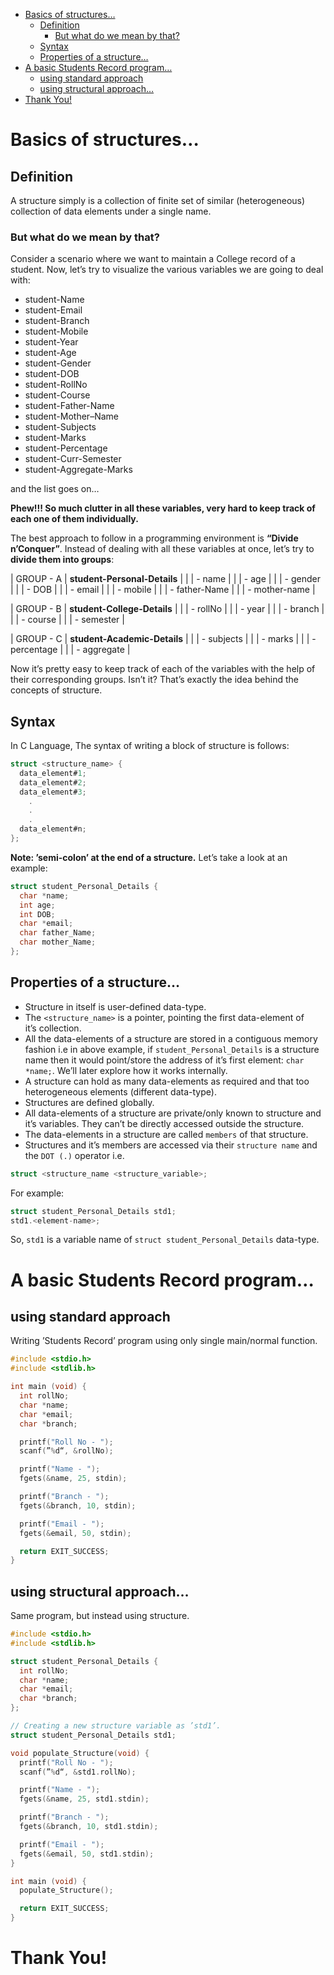 - [Basics of structures…](#sec-1)
  - [Definition](#sec-1-1)
    - [But what do we mean by that?](#sec-1-1-1)
  - [Syntax](#sec-1-2)
  - [Properties of a structure…](#sec-1-3)
- [A basic Students Record program…](#sec-2)
  - [using standard approach](#sec-2-1)
  - [using structural approach…](#sec-2-2)
- [Thank You!](#sec-3)


# Basics of structures…<a id="sec-1"></a>

## Definition<a id="sec-1-1"></a>

A structure simply is a collection of finite set of similar (heterogeneous) collection of data elements under a single name.

### But what do we mean by that?<a id="sec-1-1-1"></a>

Consider a scenario where we want to maintain a College record of a student. Now, let’s try to visualize the various variables we are going to deal with:

-   student-Name
-   student-Email
-   student-Branch
-   student-Mobile
-   student-Year
-   student-Age
-   student-Gender
-   student-DOB
-   student-RollNo
-   student-Course
-   student-Father-Name
-   student-Mother–Name
-   student-Subjects
-   student-Marks
-   student-Percentage
-   student-Curr-Semester
-   student-Aggregate-Marks

and the list goes on…

<span class="underline">**Phew!!! So much clutter in all these variables, very hard to keep track of each one of them individually.**</span>

The best approach to follow in a programming environment is **“Divide n’Conquer”**. Instead of dealing with all these variables at once, let’s try to **divide them into groups**:

| <span class="underline">GROUP - A</span> | **student-Personal-Details** |
|                                          | - name                       |
|                                          | - age                        |
|                                          | - gender                     |
|                                          | - DOB                        |
|                                          | - email                      |
|                                          | - mobile                     |
|                                          | - father-Name                |
|                                          | - mother-name                |

| <span class="underline">GROUP - B</span> | **student-College-Details** |
|                                          | - rollNo                    |
|                                          | - year                      |
|                                          | - branch                    |
|                                          | - course                    |
|                                          | - semester                  |

| <span class="underline">GROUP - C</span> | **student-Academic-Details** |
|                                          | - subjects                   |
|                                          | - marks                      |
|                                          | - percentage                 |
|                                          | - aggregate                  |

Now it’s pretty easy to keep track of each of the variables with the help of their corresponding groups. Isn’t it? That’s exactly the idea behind the concepts of structure.

## Syntax<a id="sec-1-2"></a>

In C Language, The syntax of writing a block of structure is follows:

```C
struct <structure_name> {
  data_element#1;
  data_element#2;
  data_element#3;
    .
    .
    .
  data_element#n;
};
```

<span class="underline">**Note: ’semi-colon’ at the end of a structure.**</span> Let’s take a look at an example:

```C
struct student_Personal_Details {
  char *name;
  int age;
  int DOB;
  char *email;
  char father_Name;
  char mother_Name;
};
```

## Properties of a structure…<a id="sec-1-3"></a>

-   Structure in itself is user-defined data-type.
-   The `<structure_name>` is a pointer, pointing the first data-element of it’s collection.
-   All the data-elements of a structure are stored in a contiguous memory fashion i.e in above example, if `student_Personal_Details` is a structure name then it would point/store the address of it’s first element: `char *name;`. We’ll later explore how it works internally.
-   A structure can hold as many data-elements as required and that too heterogeneous elements (different data-type).
-   Structures are defined globally.
-   All data-elements of a structure are private/only known to structure and it’s variables. They can’t be directly accessed outside the structure.
-   The data-elements in a structure are called `members` of that structure.
-   Structures and it’s members are accessed via their `structure name` and the `DOT (.)` operator i.e.

```C
struct <structure_name <structure_variable>; 
```

For example:

```C
struct student_Personal_Details std1;
std1.<element-name>; 
```

So, `std1` is a variable name of `struct student_Personal_Details` data-type.

# A basic Students Record program…<a id="sec-2"></a>

## using standard approach<a id="sec-2-1"></a>

Writing ’Students Record’ program using only single main/normal function.

```C
#include <stdio.h>
#include <stdlib.h>

int main (void) {
  int rollNo;
  char *name;
  char *email;
  char *branch;

  printf("Roll No - ");
  scanf(”%d“, &rollNo);

  printf("Name - ");
  fgets(&name, 25, stdin);

  printf("Branch - ");
  fgets(&branch, 10, stdin);

  printf("Email - ");
  fgets(&email, 50, stdin);

  return EXIT_SUCCESS;
}
```

## using structural approach…<a id="sec-2-2"></a>

Same program, but instead using structure.

```C
#include <stdio.h>
#include <stdlib.h>

struct student_Personal_Details {
  int rollNo;
  char *name;
  char *email;
  char *branch;
};

// Creating a new structure variable as ’std1’.
struct student_Personal_Details std1;

void populate_Structure(void) {
  printf("Roll No - ");
  scanf(”%d“, &std1.rollNo);

  printf("Name - ");
  fgets(&name, 25, std1.stdin);

  printf("Branch - ");
  fgets(&branch, 10, std1.stdin);

  printf("Email - ");
  fgets(&email, 50, std1.stdin);
}

int main (void) {
  populate_Structure();

  return EXIT_SUCCESS;
}
```

# Thank You!<a id="sec-3"></a>
